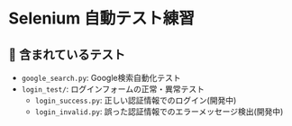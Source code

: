 # Selenium 自動テスト練習

## 📁 含まれているテスト
- `google_search.py`: Google検索自動化テスト
- `login_test/`: ログインフォームの正常・異常テスト
    - `login_success.py`: 正しい認証情報でのログイン(開発中)
    - `login_invalid.py`: 誤った認証情報でのエラーメッセージ検出(開発中)